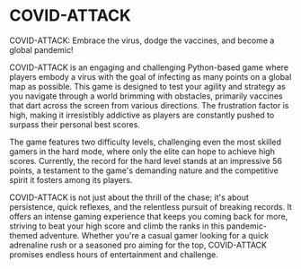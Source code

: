 # COVID-ATTACK
COVID-ATTACK: Embrace the virus, dodge the vaccines, and become a global pandemic!

COVID-ATTACK is an engaging and challenging Python-based game where players embody a virus with the goal of infecting as many points on a global map as possible. This game is designed to test your agility and strategy as you navigate through a world brimming with obstacles, primarily vaccines that dart across the screen from various directions. The frustration factor is high, making it irresistibly addictive as players are constantly pushed to surpass their personal best scores.

The game features two difficulty levels, challenging even the most skilled gamers in the hard mode, where only the elite can hope to achieve high scores. Currently, the record for the hard level stands at an impressive 56 points, a testament to the game's demanding nature and the competitive spirit it fosters among its players.

COVID-ATTACK is not just about the thrill of the chase; it's about persistence, quick reflexes, and the relentless pursuit of breaking records. It offers an intense gaming experience that keeps you coming back for more, striving to beat your high score and climb the ranks in this pandemic-themed adventure. Whether you're a casual gamer looking for a quick adrenaline rush or a seasoned pro aiming for the top, COVID-ATTACK promises endless hours of entertainment and challenge.

